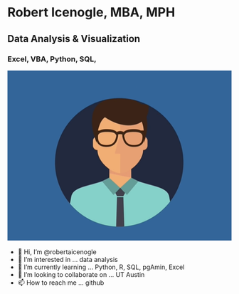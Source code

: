 # Robert Icenogle, MBA, MPH

## Data Analysis & Visualization

### Excel, VBA, Python, SQL, 

![](cartoon1.png)

- 👋 Hi, I’m @robertaicenogle
- 👀 I’m interested in ... data analysis
- 🌱 I’m currently learning ... Python, R, SQL, pgAmin, Excel
- 💞️ I’m looking to collaborate on ... UT Austin
- 📫 How to reach me ... github
